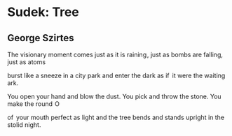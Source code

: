 # Sudek: Tree
## George Szirtes
The visionary moment comes
just as it is raining , just as bombs
are falling,  just as atoms

burst like a sneeze in a city park
and enter the dark
as if  it were the waiting ark.

You open your hand and blow
the dust. You pick and throw
the stone. You make the round  O

of  your mouth perfect as light
and the tree bends and stands upright
in the stolid night.